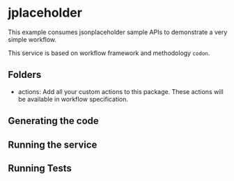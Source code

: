 # jplaceholder

This example consumes jsonplaceholder sample APIs to demonstrate a very simple workflow.

This service is based on workflow framework and methodology `codon`.

## Folders

* actions: Add all your custom actions to this package. These actions will be available in workflow specification.

## Generating the code

## Running the service

## Running Tests
